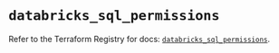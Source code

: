 # `databricks_sql_permissions`

Refer to the Terraform Registry for docs: [`databricks_sql_permissions`](https://registry.terraform.io/providers/databricks/databricks/1.55.0/docs/resources/sql_permissions).
